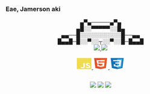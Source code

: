 ### Eae, Jamerson aki 

<div align="center">
▄▀▄─────▄▀▄<br>
▄█░░▀▀▀▀▀░░█▄<br>
▄▄──█░░░░░░░░░░░█──▄▄<br>
█▄▄█─█░░▀░░┬░░▀░░█─█▄▄█<br>
</div>

<div align="center">
  <a href="https://github.com/jamisu337">
  <img height="160em" src="https://github-readme-stats.vercel.app/api?username=jamisu337&show_icons=true&theme=midnight-purple&include_all_commits=true&count_private=true&title_color=9f4ec6&text_color=eeeeee&border_color=9f4ec6&bg_color=0d1117"/>
  <img height="160em" src="https://github-readme-stats.vercel.app/api/top-langs/?username=jamisu337&layout=compact&langs_count=7&theme=midnight-purple&title_color=9f4ec6&text_color=eeeeee&border_color=9f4ec6&bg_color=0d1117"/>
</div>
<div style="display: inline_block" align="center"><br>
  <img alt="Rafa-Js" height="30" width="40" src="https://raw.githubusercontent.com/devicons/devicon/master/icons/javascript/javascript-plain.svg">
  <img alt="Rafa-HTML" height="30" width="40" src="https://raw.githubusercontent.com/devicons/devicon/master/icons/html5/html5-original.svg">
  <img alt="Rafa-CSS" height="30" width="40" src="https://raw.githubusercontent.com/devicons/devicon/master/icons/css3/css3-original.svg">
</div>

  ##
 
<div align="center"> 
  <a href="https://www.instagram.com/jamisu.337/" target="_blank"><img src="https://img.shields.io/badge/-Instagram-%23E4405F?style=for-the-badge&logo=instagram&logoColor=white" target="_blank"></a>
  <a href = "mailto:jamersonlima337@gmail.com"><img src="https://img.shields.io/badge/-Gmail-%23333?style=for-the-badge&logo=gmail&logoColor=white" target="_blank"></a>
  <a href = "wa.me/5584992105768"><img src="https://img.shields.io/badge/WhatsApp-25D366?style=for-the-badge&logo=whatsapp&logoColor=white"></a>
 

 
</div>
